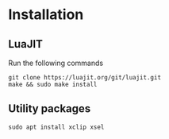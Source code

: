 # Installation

## LuaJIT

Run the following commands

```
git clone https://luajit.org/git/luajit.git
make && sudo make install
```

## Utility packages

```
sudo apt install xclip xsel
```
